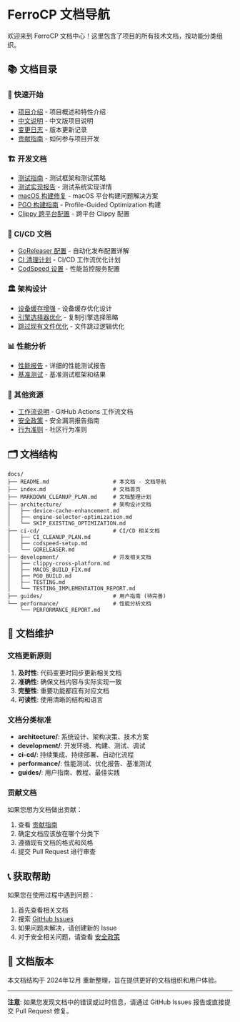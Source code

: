 # FerroCP 文档导航

欢迎来到 FerroCP 文档中心！这里包含了项目的所有技术文档，按功能分类组织。

## 📚 文档目录

### 🚀 快速开始
- [项目介绍](../README.md) - 项目概述和特性介绍
- [中文说明](../README_zh.md) - 中文版项目说明
- [变更日志](../CHANGELOG.md) - 版本更新记录
- [贡献指南](../CONTRIBUTING.md) - 如何参与项目开发

### 🏗️ 开发文档
- [测试指南](development/TESTING.md) - 测试框架和测试策略
- [测试实现报告](development/TESTING_IMPLEMENTATION_REPORT.md) - 测试系统实现详情
- [macOS 构建修复](development/MACOS_BUILD_FIX.md) - macOS 平台构建问题解决方案
- [PGO 构建指南](development/PGO_BUILD.md) - Profile-Guided Optimization 构建
- [Clippy 跨平台配置](development/clippy-cross-platform.md) - 跨平台 Clippy 配置

### 🔧 CI/CD 文档
- [GoReleaser 配置](ci-cd/GORELEASER.md) - 自动化发布配置详解
- [CI 清理计划](ci-cd/CI_CLEANUP_PLAN.md) - CI/CD 工作流优化计划
- [CodSpeed 设置](ci-cd/codspeed-setup.md) - 性能监控服务配置

### 🏛️ 架构设计
- [设备缓存增强](architecture/device-cache-enhancement.md) - 设备缓存优化设计
- [引擎选择器优化](architecture/engine-selector-optimization.md) - 复制引擎选择策略
- [跳过现有文件优化](architecture/SKIP_EXISTING_OPTIMIZATION.md) - 文件跳过逻辑优化

### 📊 性能分析
- [性能报告](performance/PERFORMANCE_REPORT.md) - 详细的性能测试报告
- [基准测试](../benchmarks/README.md) - 基准测试框架和结果

### 📖 其他资源
- [工作流说明](../.github/workflows/README.md) - GitHub Actions 工作流文档
- [安全政策](../.github/SECURITY.md) - 安全漏洞报告指南
- [行为准则](../.github/CODE_OF_CONDUCT.md) - 社区行为准则

## 🗂️ 文档结构

```
docs/
├── README.md                    # 本文档 - 文档导航
├── index.md                     # 文档首页
├── MARKDOWN_CLEANUP_PLAN.md     # 文档整理计划
├── architecture/                # 架构设计文档
│   ├── device-cache-enhancement.md
│   ├── engine-selector-optimization.md
│   └── SKIP_EXISTING_OPTIMIZATION.md
├── ci-cd/                       # CI/CD 相关文档
│   ├── CI_CLEANUP_PLAN.md
│   ├── codspeed-setup.md
│   └── GORELEASER.md
├── development/                 # 开发相关文档
│   ├── clippy-cross-platform.md
│   ├── MACOS_BUILD_FIX.md
│   ├── PGO_BUILD.md
│   ├── TESTING.md
│   └── TESTING_IMPLEMENTATION_REPORT.md
├── guides/                      # 用户指南 (待完善)
└── performance/                 # 性能分析文档
    └── PERFORMANCE_REPORT.md
```

## 🎯 文档维护

### 文档更新原则
1. **及时性**: 代码变更时同步更新相关文档
2. **准确性**: 确保文档内容与实际实现一致
3. **完整性**: 重要功能都应有对应文档
4. **可读性**: 使用清晰的结构和语言

### 文档分类标准
- **architecture/**: 系统设计、架构决策、技术方案
- **development/**: 开发环境、构建、测试、调试
- **ci-cd/**: 持续集成、持续部署、自动化流程
- **performance/**: 性能测试、优化报告、基准测试
- **guides/**: 用户指南、教程、最佳实践

### 贡献文档
如果您想为文档做出贡献：

1. 查看 [贡献指南](../CONTRIBUTING.md)
2. 确定文档应该放在哪个分类下
3. 遵循现有文档的格式和风格
4. 提交 Pull Request 进行审查

## 📞 获取帮助

如果您在使用过程中遇到问题：

1. 首先查看相关文档
2. 搜索 [GitHub Issues](https://github.com/loonghao/FerroCP/issues)
3. 如果问题未解决，请创建新的 Issue
4. 对于安全相关问题，请查看 [安全政策](../.github/SECURITY.md)

## 🔄 文档版本

本文档结构于 2024年12月 重新整理，旨在提供更好的文档组织和用户体验。

---

**注意**: 如果您发现文档中的错误或过时信息，请通过 GitHub Issues 报告或直接提交 Pull Request 修复。
